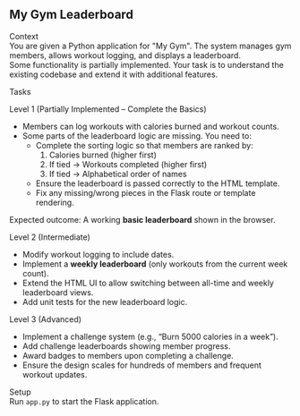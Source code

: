 ## My Gym Leaderboard

Context  
You are given a Python application for "My Gym". The system manages gym members, allows workout logging, and displays a leaderboard.  
Some functionality is partially implemented. Your task is to understand the existing codebase and extend it with additional features.

Tasks  

Level 1 (Partially Implemented – Complete the Basics)  
- Members can log workouts with calories burned and workout counts.  
- Some parts of the leaderboard logic are missing. You need to:  
  - Complete the sorting logic so that members are ranked by:  
    1. Calories burned (higher first)  
    2. If tied → Workouts completed (higher first)  
    3. If tied → Alphabetical order of names  
  - Ensure the leaderboard is passed correctly to the HTML template.  
  - Fix any missing/wrong pieces in the Flask route or template rendering.  

Expected outcome: A working **basic leaderboard** shown in the browser.  

Level 2 (Intermediate)  
- Modify workout logging to include dates.  
- Implement a **weekly leaderboard** (only workouts from the current week count).  
- Extend the HTML UI to allow switching between all-time and weekly leaderboard views.  
- Add unit tests for the new leaderboard logic.  

Level 3 (Advanced)  
- Implement a challenge system (e.g., “Burn 5000 calories in a week”).  
- Add challenge leaderboards showing member progress.  
- Award badges to members upon completing a challenge.  
- Ensure the design scales for hundreds of members and frequent workout updates.  

Setup  
Run `app.py` to start the Flask application.
